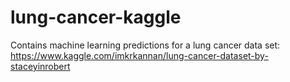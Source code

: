 # lung-cancer-kaggle
Contains machine learning predictions for a lung cancer data set: https://www.kaggle.com/imkrkannan/lung-cancer-dataset-by-staceyinrobert
